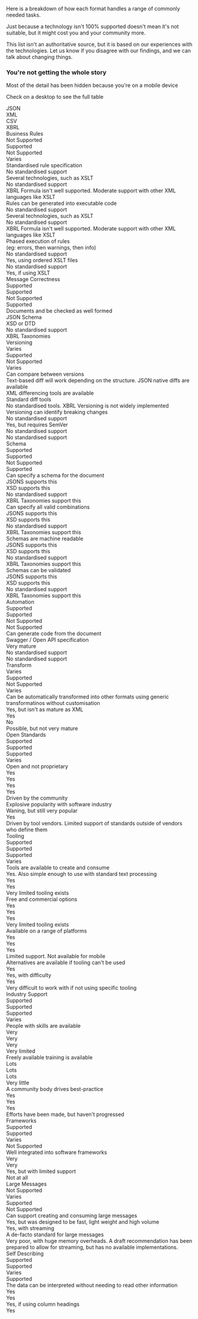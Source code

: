 
<p>Here is a breakdown of how each format handles a range of commonly needed tasks.</p>
<p>Just because a technology isn't 100% supported doesn't mean it's not suitable, but it might cost you and your community more.</p>
<p>This list isn't an authoritative source, but it is based on our experiences with the technologies. Let us know if you disagree with our findings, and we can talk about changing things.</p>


<div class="uikit-page-alerts uikit-page-alerts--warning hide_from_desktop" role="alert">
	<h3>You're not getting the whole story</h3>
	<p>Most of the detail has been hidden because you're on a mobile device</p>
  <p>Check on a desktop to see the full table</p>
</div>



<div class="container">
<div class="row format__row">
  <div class="grids col-xs-4"><span></span></div>
  <div class="grids col-xs-2 format"><span>JSON</span></div>
  <div class="grids col-xs-2 format"><span>XML</span></div>
  <div class="grids col-xs-2 format"><span>CSV</span></div>
  <div class="grids col-xs-2 format"><span>XBRL</span></div>
</div>
<div class="row format__row format__group">
  <div class="grids col-xs-4"><span>Business Rules</span></div>
  <div class="grids col-xs-2 format"><span class="format__unsupported"><span class="format__support__text">Not Supported</span></span></div>
  <div class="grids col-xs-2 format"><span class="format__supported"><span class="format__support__text">Supported</span></span></div>
  <div class="grids col-xs-2 format"><span class="format__unsupported"><span class="format__support__text">Not Supported</span></span></div>
  <div class="grids col-xs-2 format"><span class="format__maybe"><span class="format__support__text">Varies</span></span></div>
</div>
<div class="row format__row detail__row">
  <div class="grids col-xs-4"><span>Standardised rule specification</span></div>
  <div class="grids col-xs-2 format"><span class="format__unsupported">No standardised support</span></div>
  <div class="grids col-xs-2 format"><span class="format__supported">Several technologies, such as XSLT</span></div>
  <div class="grids col-xs-2 format"><span class="format__unsupported">No standardised support</span></div>
  <div class="grids col-xs-2 format"><span class="format__maybe">XBRL Formula isn't well supported. Moderate support with other XML languages like XSLT</span></div>
</div>
<div class="row format__row detail__row">
  <div class="grids col-xs-4"><span>Rules can be generated into executable code</span></div>
  <div class="grids col-xs-2 format"><span class="format__unsupported">No standardised support</span></div>
  <div class="grids col-xs-2 format"><span class="format__supported">Several technologies, such as XSLT</span></div>
  <div class="grids col-xs-2 format"><span class="format__unsupported">No standardised support</span></div>
  <div class="grids col-xs-2 format"><span class="format__maybe">XBRL Formula isn't well supported. Moderate support with other XML languages like XSLT</span></div>
</div>
<div class="row format__row detail__row">
  <div class="grids col-xs-4"><span>Phased execution of rules<br/>(eg: errors, then warnings, then info)</span></div>
  <div class="grids col-xs-2 format"><span class="format__unsupported">No standardised support</span></div>
  <div class="grids col-xs-2 format"><span class="format__supported">Yes, using ordered XSLT files</span></div>
  <div class="grids col-xs-2 format"><span class="format__unsupported">No standardised support</span></div>
  <div class="grids col-xs-2 format"><span class="format__maybe">Yes, if using XSLT</span></div>
</div>
<div class="row format__row format__group">
  <div class="grids col-xs-4"><span>Message Correctness</span></div>
  <div class="grids col-xs-2 format"><span class="format__supported"><span class="format__support__text">Supported</span></span></div>
  <div class="grids col-xs-2 format"><span class="format__supported"><span class="format__support__text">Supported</span></span></div>
  <div class="grids col-xs-2 format"><span class="format__unsupported"><span class="format__support__text">Not Supported</span></span></div>
  <div class="grids col-xs-2 format"><span class="format__supported"><span class="format__support__text">Supported</span></span></div>
</div>
<div class="row format__row detail__row">
  <div class="grids col-xs-4"><span>Documents and be checked as well formed</span></div>
  <div class="grids col-xs-2 format"><span class="format__supported">JSON Schema</span></div>
  <div class="grids col-xs-2 format"><span class="format__supported">XSD or DTD</span></div>
  <div class="grids col-xs-2 format"><span class="format__unsupported">No standardised support</span></div>
  <div class="grids col-xs-2 format"><span class="format__supported">XBRL Taxonomies</span></div>
</div>
<div class="row format__row format__group">
  <div class="grids col-xs-4"><span>Versioning</span></div>
  <div class="grids col-xs-2 format"><span class="format__maybe"><span class="format__support__text">Varies</span></span></div>
  <div class="grids col-xs-2 format"><span class="format__supported"><span class="format__support__text">Supported</span></span></div>
  <div class="grids col-xs-2 format"><span class="format__unsupported"><span class="format__support__text">Not Supported</span></span></div>
  <div class="grids col-xs-2 format"><span class="format__maybe"><span class="format__support__text">Varies</span></span></div>
</div>
<div class="row format__row detail__row">
  <div class="grids col-xs-4"><span>Can compare between versions</span></div>
  <div class="grids col-xs-2 format"><span class="format__maybe">Text-based diff will work depending on the structure. JSON native diffs are available</span></div>
  <div class="grids col-xs-2 format"><span class="format__supported">XML differencing tools are available</span></div>
  <div class="grids col-xs-2 format"><span class="format__supported">Standard diff tools</span></div>
  <div class="grids col-xs-2 format"><span class="format__maybe">No standardised tools. XBRL Versioning is not widely implemented</span></div>
</div>
<div class="row format__row detail__row">
  <div class="grids col-xs-4"><span>Versioning can identify breaking changes</span></div>
  <div class="grids col-xs-2 format"><span class="format__unsupported">No standardised support</span></div>
  <div class="grids col-xs-2 format"><span class="format__supported">Yes, but requires SemVer</span></div>
  <div class="grids col-xs-2 format"><span class="format__unsupported">No standardised support</span></div>
  <div class="grids col-xs-2 format"><span class="format__unsupported">No standardised support</span></div>
</div>
<div class="row format__row format__group">
  <div class="grids col-xs-4"><span>Schema</span></div>
  <div class="grids col-xs-2 format"><span class="format__supported"><span class="format__support__text">Supported</span></span></div>
  <div class="grids col-xs-2 format"><span class="format__supported"><span class="format__support__text">Supported</span></span></div>
  <div class="grids col-xs-2 format"><span class="format__unsupported"><span class="format__support__text">Not Supported</span></span></div>
  <div class="grids col-xs-2 format"><span class="format__supported"><span class="format__support__text">Supported</span></span></div>
</div>
<div class="row format__row detail__row">
  <div class="grids col-xs-4"><span>Can specify a schema for the document</span></div>
  <div class="grids col-xs-2 format"><span class="format__supported">JSONS supports this</span></div>
  <div class="grids col-xs-2 format"><span class="format__supported">XSD supports this</span></div>
  <div class="grids col-xs-2 format"><span class="format__unsupported">No standardised support</span></div>
  <div class="grids col-xs-2 format"><span class="format__supported">XBRL Taxonomies support this</span></div>
</div>
<div class="row format__row detail__row">
  <div class="grids col-xs-4"><span>Can specify all valid combinations</span></div>
  <div class="grids col-xs-2 format"><span class="format__supported">JSONS supports this</span></div>
  <div class="grids col-xs-2 format"><span class="format__supported">XSD supports this</span></div>
  <div class="grids col-xs-2 format"><span class="format__unsupported">No standardised support</span></div>
  <div class="grids col-xs-2 format"><span class="format__supported">XBRL Taxonomies support this</span></div>
</div>
<div class="row format__row detail__row">
  <div class="grids col-xs-4"><span>Schemas are machine readable</span></div>
  <div class="grids col-xs-2 format"><span class="format__supported">JSONS supports this</span></div>
  <div class="grids col-xs-2 format"><span class="format__supported">XSD supports this</span></div>
  <div class="grids col-xs-2 format"><span class="format__unsupported">No standardised support</span></div>
  <div class="grids col-xs-2 format"><span class="format__supported">XBRL Taxonomies support this</span></div>
</div>
<div class="row format__row detail__row">
  <div class="grids col-xs-4"><span>Schemas can be validated</span></div>
  <div class="grids col-xs-2 format"><span class="format__supported">JSONS supports this</span></div>
  <div class="grids col-xs-2 format"><span class="format__supported">XSD supports this</span></div>
  <div class="grids col-xs-2 format"><span class="format__unsupported">No standardised support</span></div>
  <div class="grids col-xs-2 format"><span class="format__supported">XBRL Taxonomies support this</span></div>
</div>
<div class="row format__row format__group">
  <div class="grids col-xs-4"><span>Automation</span></div>
  <div class="grids col-xs-2 format"><span class="format__supported"><span class="format__support__text">Supported</span></span></div>
  <div class="grids col-xs-2 format"><span class="format__supported"><span class="format__support__text">Supported</span></span></div>
  <div class="grids col-xs-2 format"><span class="format__unsupported"><span class="format__support__text">Not Supported</span></span></div>
  <div class="grids col-xs-2 format"><span class="format__unsupported"><span class="format__support__text">Not Supported</span></span></div>
</div>
<div class="row format__row detail__row">
  <div class="grids col-xs-4"><span>Can generate code from the document</span></div>
  <div class="grids col-xs-2 format"><span class="format__supported">Swagger / Open API specification</span></div>
  <div class="grids col-xs-2 format"><span class="format__supported">Very mature</span></div>
  <div class="grids col-xs-2 format"><span class="format__unsupported">No standardised support</span></div>
  <div class="grids col-xs-2 format"><span class="format__unsupported">No standardised support</span></div>
</div>
<div class="row format__row format__group">
  <div class="grids col-xs-4"><span>Transform</span></div>
  <div class="grids col-xs-2 format"><span class="format__maybe"><span class="format__support__text">Varies</span></span></div>
  <div class="grids col-xs-2 format"><span class="format__supported"><span class="format__support__text">Supported</span></span></div>
  <div class="grids col-xs-2 format"><span class="format__unsupported"><span class="format__support__text">Not Supported</span></span></div>
  <div class="grids col-xs-2 format"><span class="format__maybe"><span class="format__support__text">Varies</span></span></div>
</div>
<div class="row format__row detail__row">
  <div class="grids col-xs-4"><span>Can be automatically transformed into other formats using generic transformatinos without customisation</span></div>
  <div class="grids col-xs-2 format"><span class="format__maybe">Yes, but isn't as mature as XML</span></div>
  <div class="grids col-xs-2 format"><span class="format__supported">Yes</span></div>
  <div class="grids col-xs-2 format"><span class="format__unsupported">No</span></div>
  <div class="grids col-xs-2 format"><span class="format__maybe">Possible, but not very mature</span></div>
</div>
<div class="row format__row format__group">
  <div class="grids col-xs-4"><span>Open Standards</span></div>
  <div class="grids col-xs-2 format"><span class="format__supported"><span class="format__support__text">Supported</span></span></div>
  <div class="grids col-xs-2 format"><span class="format__supported"><span class="format__support__text">Supported</span></span></div>
  <div class="grids col-xs-2 format"><span class="format__supported"><span class="format__support__text">Supported</span></span></div>
  <div class="grids col-xs-2 format"><span class="format__maybe"><span class="format__support__text">Varies</span></span></div>
</div>
<div class="row format__row detail__row">
  <div class="grids col-xs-4"><span>Open and not proprietary</span></div>
  <div class="grids col-xs-2 format"><span class="format__supported">Yes</span></div>
  <div class="grids col-xs-2 format"><span class="format__supported">Yes</span></div>
  <div class="grids col-xs-2 format"><span class="format__supported">Yes</span></div>
  <div class="grids col-xs-2 format"><span class="format__supported">Yes</span></div>
</div>
<div class="row format__row detail__row">
  <div class="grids col-xs-4"><span>Driven by the community</span></div>
  <div class="grids col-xs-2 format"><span class="format__supported">Explosive popularity with software industry</span></div>
  <div class="grids col-xs-2 format"><span class="format__supported">Waning, but still very popular</span></div>
  <div class="grids col-xs-2 format"><span class="format__supported">Yes</span></div>
  <div class="grids col-xs-2 format"><span class="format__maybe">Driven by tool vendors. Limited support of standards outside of vendors who define them</span></div>
</div>
<div class="row format__row format__group">
  <div class="grids col-xs-4"><span>Tooling</span></div>
  <div class="grids col-xs-2 format"><span class="format__supported"><span class="format__support__text">Supported</span></span></div>
  <div class="grids col-xs-2 format"><span class="format__supported"><span class="format__support__text">Supported</span></span></div>
  <div class="grids col-xs-2 format"><span class="format__supported"><span class="format__support__text">Supported</span></span></div>
  <div class="grids col-xs-2 format"><span class="format__maybe"><span class="format__support__text">Varies</span></span></div>
</div>
<div class="row format__row detail__row">
  <div class="grids col-xs-4"><span>Tools are available to create and consume</span></div>
  <div class="grids col-xs-2 format"><span class="format__supported">Yes. Also simple enough to use with standard text processing</span></div>
  <div class="grids col-xs-2 format"><span class="format__supported">Yes</span></div>
  <div class="grids col-xs-2 format"><span class="format__supported">Yes</span></div>
  <div class="grids col-xs-2 format"><span class="format__maybe">Very limited tooling exists</span></div>
</div>
<div class="row format__row detail__row">
  <div class="grids col-xs-4"><span>Free and commercial options</span></div>
  <div class="grids col-xs-2 format"><span class="format__supported">Yes</span></div>
  <div class="grids col-xs-2 format"><span class="format__supported">Yes</span></div>
  <div class="grids col-xs-2 format"><span class="format__supported">Yes</span></div>
  <div class="grids col-xs-2 format"><span class="format__maybe">Very limited tooling exists</span></div>
</div>
<div class="row format__row detail__row">
  <div class="grids col-xs-4"><span>Available on a range of platforms</span></div>
  <div class="grids col-xs-2 format"><span class="format__supported">Yes</span></div>
  <div class="grids col-xs-2 format"><span class="format__supported">Yes</span></div>
  <div class="grids col-xs-2 format"><span class="format__supported">Yes</span></div>
  <div class="grids col-xs-2 format"><span class="format__unsupported">Limited support. Not available for mobile</span></div>
</div>
<div class="row format__row detail__row">
  <div class="grids col-xs-4"><span>Alternatives are available if tooling can't be used</span></div>
  <div class="grids col-xs-2 format"><span class="format__supported">Yes</span></div>
  <div class="grids col-xs-2 format"><span class="format__supported">Yes, with difficulty</span></div>
  <div class="grids col-xs-2 format"><span class="format__supported">Yes</span></div>
  <div class="grids col-xs-2 format"><span class="format__unsupported">Very difficult to work with if not using specific tooling</span></div>
</div>
<div class="row format__row format__group">
  <div class="grids col-xs-4"><span>Industry Support</span></div>
  <div class="grids col-xs-2 format"><span class="format__supported"><span class="format__support__text">Supported</span></span></div>
  <div class="grids col-xs-2 format"><span class="format__supported"><span class="format__support__text">Supported</span></span></div>
  <div class="grids col-xs-2 format"><span class="format__supported"><span class="format__support__text">Supported</span></span></div>
  <div class="grids col-xs-2 format"><span class="format__maybe"><span class="format__support__text">Varies</span></span></div>
</div>
<div class="row format__row detail__row">
  <div class="grids col-xs-4"><span>People with skills are available</span></div>
  <div class="grids col-xs-2 format"><span class="format__supported">Very</span></div>
  <div class="grids col-xs-2 format"><span class="format__supported">Very</span></div>
  <div class="grids col-xs-2 format"><span class="format__supported">Very</span></div>
  <div class="grids col-xs-2 format"><span class="format__unsupported">Very limited</span></div>
</div>
<div class="row format__row detail__row">
  <div class="grids col-xs-4"><span>Freely available training is available</span></div>
  <div class="grids col-xs-2 format"><span class="format__supported">Lots</span></div>
  <div class="grids col-xs-2 format"><span class="format__supported">Lots</span></div>
  <div class="grids col-xs-2 format"><span class="format__supported">Lots</span></div>
  <div class="grids col-xs-2 format"><span class="format__unsupported">Very little</span></div>
</div>
<div class="row format__row detail__row">
  <div class="grids col-xs-4"><span>A community body drives best-practice</span></div>
  <div class="grids col-xs-2 format"><span class="format__supported">Yes</span></div>
  <div class="grids col-xs-2 format"><span class="format__supported">Yes</span></div>
  <div class="grids col-xs-2 format"><span class="format__supported">Yes</span></div>
  <div class="grids col-xs-2 format"><span class="format__unsupported">Efforts have been made, but haven't progressed</span></div>
</div>
<div class="row format__row format__group">
  <div class="grids col-xs-4"><span>Frameworks</span></div>
  <div class="grids col-xs-2 format"><span class="format__supported"><span class="format__support__text">Supported</span></span></div>
  <div class="grids col-xs-2 format"><span class="format__supported"><span class="format__support__text">Supported</span></span></div>
  <div class="grids col-xs-2 format"><span class="format__maybe"><span class="format__support__text">Varies</span></span></div>
  <div class="grids col-xs-2 format"><span class="format__unsupported"><span class="format__support__text">Not Supported</span></span></div>
</div>
<div class="row format__row detail__row">
  <div class="grids col-xs-4"><span>Well integrated into software frameworks</span></div>
  <div class="grids col-xs-2 format"><span class="format__supported">Very</span></div>
  <div class="grids col-xs-2 format"><span class="format__supported">Very</span></div>
  <div class="grids col-xs-2 format"><span class="format__maybe">Yes, but with limited support</span></div>
  <div class="grids col-xs-2 format"><span class="format__unsupported">Not at all</span></div>
</div>
<div class="row format__row format__group">
  <div class="grids col-xs-4"><span>Large Messages</span></div>
  <div class="grids col-xs-2 format"><span class="format__unsupported"><span class="format__support__text">Not Supported</span></span></div>
  <div class="grids col-xs-2 format"><span class="format__maybe"><span class="format__support__text">Varies</span></span></div>
  <div class="grids col-xs-2 format"><span class="format__supported"><span class="format__support__text">Supported</span></span></div>
  <div class="grids col-xs-2 format"><span class="format__unsupported"><span class="format__support__text">Not Supported</span></span></div>
</div>
<div class="row format__row detail__row">
  <div class="grids col-xs-4"><span>Can support creating and consuming large messages</span></div>
  <div class="grids col-xs-2 format"><span class="format__supported">Yes, but was designed to be fast, light weight and high volume</span></div>
  <div class="grids col-xs-2 format"><span class="format__supported">Yes, with streaming</span></div>
  <div class="grids col-xs-2 format"><span class="format__supported">A de-facto standard for large messages</span></div>
  <div class="grids col-xs-2 format"><span class="format__unsupported">Very poor, with huge memory overheads. A draft recommendation has been prepared to allow for streaming, but has no available implementations.</span></div>
</div>
<div class="row format__row format__group">
  <div class="grids col-xs-4"><span>Self Describing</span></div>
  <div class="grids col-xs-2 format"><span class="format__supported"><span class="format__support__text">Supported</span></span></div>
  <div class="grids col-xs-2 format"><span class="format__supported"><span class="format__support__text">Supported</span></span></div>
  <div class="grids col-xs-2 format"><span class="format__maybe"><span class="format__support__text">Varies</span></span></div>
  <div class="grids col-xs-2 format"><span class="format__supported"><span class="format__support__text">Supported</span></span></div>
</div>
<div class="row format__row detail__row">
  <div class="grids col-xs-4"><span>The data can be interpreted without needing to read other information</span></div>
  <div class="grids col-xs-2 format"><span class="format__supported">Yes</span></div>
  <div class="grids col-xs-2 format"><span class="format__supported">Yes</span></div>
  <div class="grids col-xs-2 format"><span class="format__maybe">Yes, if using column headings</span></div>
  <div class="grids col-xs-2 format"><span class="format__supported">Yes</span></div>
</div>
</div>
